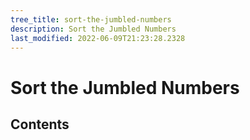 ```yaml
---
tree_title: sort-the-jumbled-numbers
description: Sort the Jumbled Numbers
last_modified: 2022-06-09T21:23:28.2328
---
```


# Sort the Jumbled Numbers

## Contents
